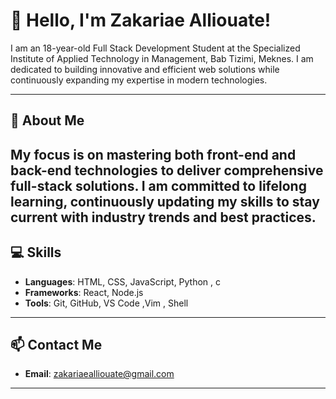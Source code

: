 # 👋 Hello, I'm Zakariae Alliouate!

I am an 18-year-old Full Stack Development Student at the Specialized Institute of Applied Technology in Management, Bab Tizimi, Meknes. I am dedicated to building innovative and efficient web solutions while continuously expanding my expertise in modern technologies.

---

## 📖 About Me
My focus is on mastering both front-end and back-end technologies to deliver comprehensive full-stack solutions.
I am committed to lifelong learning, continuously updating my skills to stay current with industry trends and best practices.
---

## 💻 Skills
- **Languages**: HTML, CSS, JavaScript, Python , c 
- **Frameworks**: React, Node.js
- **Tools**: Git, GitHub, VS Code ,Vim , Shell

---

## 📫 Contact Me
- **Email**: [zakariaealliouate@gmail.com](mailto:zakariaealliouate@gmail.com)

---

